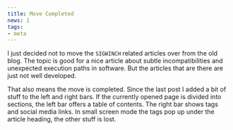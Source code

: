 ```yaml
---
title: Move Completed
news: 1
tags:
- meta
---
```


I just decided not to move the `SIGWINCH` related articles over from
the old blog. The topic is good for a nice article about subtle
incompatibilities and unexpected execution paths in software. But
the articles that are there are just not well developed.

That also means the move is completed. Since the last post I added
a bit of stuff to the left and right bars. If the currently opened
page is divided into sections, the left bar offers a table of contents.
The right bar shows tags and social media links. In small screen mode
the tags pop up under the article heading, the other stuff is lost.
